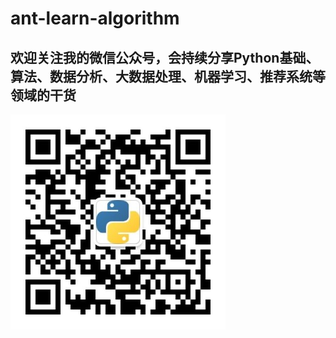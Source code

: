 # ant-learn-algorithm

## 欢迎关注我的微信公众号，会持续分享Python基础、算法、数据分析、大数据处理、机器学习、推荐系统等领域的干货

<img src="./weixin_gzh_erweima.jpg" />
